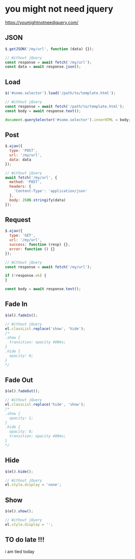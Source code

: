 you might not need jquery
==========================

https://youmightnotneedjquery.com/

## JSON

```js
$.getJSON('/my/url', function (data) {});

// Without jQuery
const response = await fetch('/my/url');
const data = await response.json();
```

## Load

```js
$('#some.selector').load('/path/to/template.html');

// Without jQuery
const response = await fetch('/path/to/template.html');
const body = await response.text();

document.querySelector('#some.selector').innerHTML = body;
```

## Post

```js
$.ajax({
  type: 'POST',
  url: '/my/url',
  data: data
});

// Without jQuery
await fetch('/my/url', {
  method: 'POST',
  headers: {
    'Content-Type': 'application/json'
  },
  body: JSON.stringify(data)
});
```

## Request

```js
$.ajax({
  type: 'GET',
  url: '/my/url',
  success: function (resp) {},
  error: function () {}
});

// Without jQuery
const response = await fetch('/my/url');

if (!response.ok) {
}

const body = await response.text();
```

## Fade In

```js
$(el).fadeIn();

// Without jQuery
el.classList.replace('show', 'hide');
/* 
.show {
  transition: opacity 400ms;
}
.hide {
  opacity: 0;
}
*/
```

## Fade Out

```js
$(el).fadeOut();

// Without jQuery
el.classList.replace('hide', 'show');
/* 
.show {
  opacity: 1;
}
.hide {
  opacity: 0;
  transition: opacity 400ms;
}
*/
```

## Hide

```js
$(el).hide();

// Without jQuery
el.style.display = 'none';
```

## Show

```js
$(el).show();

// Without jQuery
el.style.display = '';
```

## TO do late !!!

i am tied today